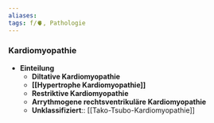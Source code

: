 ```yaml
---
aliases: 
tags: f/🫀, Pathologie
---
```

### Kardiomyopathie
- **Einteilung**
	- **Diltative Kardiomyopathie**
	- **[[Hypertrophe Kardiomyopathie]]**
	- **Restriktive Kardiomyopathie**
	- **Arrythmogene rechtsventrikuläre Kardiomyopathie**
	- **Unklassifiziert**:: [[Tako-Tsubo-Kardiomyopathie]]